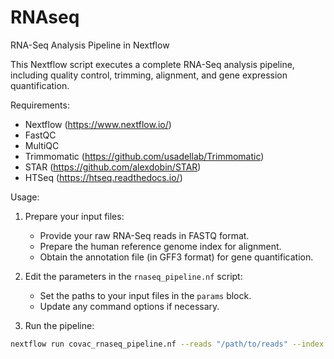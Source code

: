# RNAseq

RNA-Seq Analysis Pipeline in Nextflow

This Nextflow script executes a complete RNA-Seq analysis pipeline, including quality control, trimming, alignment, and gene expression quantification.

Requirements:
- Nextflow (https://www.nextflow.io/)
- FastQC
- MultiQC
- Trimmomatic (https://github.com/usadellab/Trimmomatic)
- STAR (https://github.com/alexdobin/STAR)
- HTSeq (https://htseq.readthedocs.io/)

Usage:

1. Prepare your input files:
   - Provide your raw RNA-Seq reads in FASTQ format.
   - Prepare the human reference genome index for alignment.
   - Obtain the annotation file (in GFF3 format) for gene quantification.

2. Edit the parameters in the `rnaseq_pipeline.nf` script:
   - Set the paths to your input files in the `params` block.
   - Update any command options if necessary.

3. Run the pipeline:

```bash
nextflow run covac_rnaseq_pipeline.nf --reads "/path/to/reads" --index "/path/to/genome_index" --annotation "/path/to/annotation.gff3"
```
